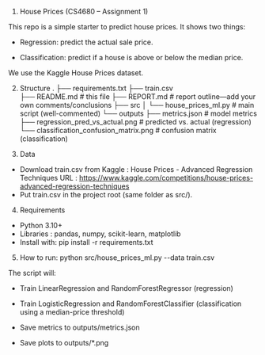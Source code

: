 1. House Prices (CS4680 – Assignment 1)

This repo is a simple starter to predict house prices. It shows two things:

 - Regression: predict the actual sale price.

 - Classification: predict if a house is above or below the median price.

We use the Kaggle House Prices dataset.

2. Structure
.
├── requirements.txt
├── train.csv   
├── README.md                  # this file
├── REPORT.md                  # report outline—add your own comments/conclusions
├── src
│   └── house_prices_ml.py     # main script (well-commented)
└── outputs
    ├── metrics.json                   # model metrics
    ├── regression_pred_vs_actual.png  # predicted vs. actual (regression)
    └── classification_confusion_matrix.png  # confusion matrix (classification)


3. Data
- Download train.csv from Kaggle : House Prices - Advanced Regression Techniques
  URL : https://www.kaggle.com/competitions/house-prices-advanced-regression-techniques
- Put train.csv in the project root (same folder as src/).

4. Requirements
- Python 3.10+
- Libraries : pandas, numpy, scikit-learn, matplotlib
- Install with: pip install -r requirements.txt


5. How to run:
python src/house_prices_ml.py --data train.csv

The script will:
- Train LinearRegression and RandomForestRegressor (regression)

- Train LogisticRegression and RandomForestClassifier (classification using a median-price threshold)

- Save metrics to outputs/metrics.json

- Save plots to outputs/*.png
